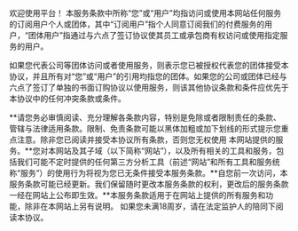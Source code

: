 欢迎使用平台！ 本服务条款中所称“您”或“用户”均指访问或使用本网站任何服务的订阅用户个人或团体，其中“订阅用户”指个人同意订阅我们的付费服务的用户，“团体用户”指通过与六点了签订协议使其员工或承包商有权访问或使用指定服务的用户。

如果您代表公司等团体访问或者使用服务，则表示您已被授权代表您的团体接受本协议，并且所有对“您”或“用户”的引用均指您的团体。如果您的公司或团体已经与六点了签订了单独的书面订购协议以使用服务，则该其他协议条款和条件应优先于本协议中的任何冲突条款或条件。

**请您务必审慎阅读、充分理解各条款内容，特别是免除或者限制责任的条款、管辖与法律适用条款。限制、免责条款可能以黑体加粗或加下划线的形式提示您重点注意。除非您已阅读并接受本协议所有条款，否则您无权使用  本网站提供的服务。**您对本网站及其子域（以下简称“网站”），以及所有相关的工具和服务，包括我们可能不定时提供的任何第三方分析工具（前述“网站”和所有工具和服务统称“服务”）的使用行为将视为您已无条件接受本服务条款。**自您前一次访问，本服务条款可能已经更新。我们保留随时更改本服务条款的权利，更改后的服务条款一经在网站上公布即生效。**本服务条款适用于在网站上提供的所有服务和功能，除非在本网站上另有说明。 如果您未满18周岁，请在法定监护人的陪同下阅读本协议。
